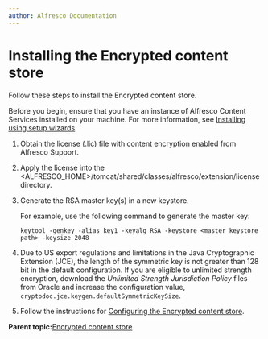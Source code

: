 ```yaml
---
author: Alfresco Documentation
---
```


# Installing the Encrypted content store

Follow these steps to install the Encrypted content store.

Before you begin, ensure that you have an instance of Alfresco Content Services installed on your machine. For more information, see [Installing using setup wizards](../concepts/installs-eval-intro.md).

1.  Obtain the license \(.lic\) file with content encryption enabled from Alfresco Support.

2.  Apply the license into the <ALFRESCO\_HOME\>/tomcat/shared/classes/alfresco/extension/license directory.

3.  Generate the RSA master key\(s\) in a new keystore.

    For example, use the following command to generate the master key:

    ```
    keytool -genkey -alias key1 -keyalg RSA -keystore <master keystore path> -keysize 2048
    ```

4.  Due to US export regulations and limitations in the Java Cryptographic Extension \(JCE\), the length of the symmetric key is not greater than 128 bit in the default configuration. If you are eligible to unlimited strength encryption, download the *Unlimited Strength Jurisdiction Policy* files from Oracle and increase the configuration value, `cryptodoc.jce.keygen.defaultSymmetricKeySize`.

5.  Follow the instructions for [Configuring the Encrypted content store](../concepts/encrypted-config.md).


**Parent topic:**[Encrypted content store](../concepts/encrypted-cs-home.md)

